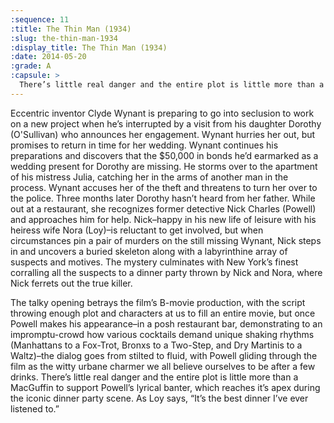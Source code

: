 ```yaml
---
:sequence: 11
:title: The Thin Man (1934)
:slug: the-thin-man-1934
:display_title: The Thin Man (1934)
:date: 2014-05-20
:grade: A
:capsule: >
  There’s little real danger and the entire plot is little more than a MacGuffin to support Powell’s lyrical banter, which reaches it’s apex during the iconic dinner party scene. As Loy says, “It’s the best dinner I’ve ever listened to.”
---
```

Eccentric inventor Clyde Wynant is preparing to go into seclusion to work on a new project when he’s interrupted by a visit from his daughter Dorothy (O'Sullivan) who announces her engagement. Wynant hurries her out, but promises to return in time for her wedding. Wynant continues his preparations and discovers that the $50,000 in bonds he’d earmarked as a wedding present for Dorothy are missing. He storms over to the apartment of his mistress Julia, catching her in the arms of another man in the process. Wynant accuses her of the theft and threatens to turn her over to the police. Three months later Dorothy hasn’t heard from her father. While out at a restaurant, she recognizes former detective Nick Charles (Powell) and approaches him for help. Nick–happy in his new life of leisure with his heiress wife Nora (Loy)–is reluctant to get involved, but when circumstances pin a pair of murders on the still missing Wynant, Nick steps in and uncovers a buried skeleton along with a labyrinthine array of suspects and motives. The mystery culminates with New York’s finest corralling all the suspects to a dinner party thrown by Nick and Nora, where Nick ferrets out the true killer.

The talky opening betrays the film’s B-movie production, with the script throwing enough plot and characters at us to fill an entire movie, but once Powell makes his appearance–in a posh restaurant bar, demonstrating to an impromptu-crowd how various cocktails demand unique shaking rhythms (Manhattans to a Fox-Trot, Bronxs to a Two-Step, and Dry Martinis to a Waltz)–the dialog goes from stilted to fluid, with Powell gliding through the film as the witty urbane charmer we all believe ourselves to be after a few drinks. There’s little real danger and the entire plot is little more than a MacGuffin to support Powell’s lyrical banter, which reaches it’s apex during the iconic dinner party scene. As Loy says, “It’s the best dinner I’ve ever listened to.”